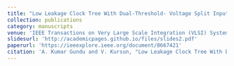 ```yaml
---
title: "Low Leakage Clock Tree With Dual-Threshold- Voltage Split Input–Output Repeaters"
collection: publications
category: manuscripts
venue: 'IEEE Transactions on Very Large Scale Integration (VLSI) Systems'
slidesurl: 'http://academicpages.github.io/files/slides2.pdf'
paperurl: 'https://ieeexplore.ieee.org/document/8667421'
citation: 'A. Kumar Gundu and V. Kursun, "Low Leakage Clock Tree With Dual-Threshold- Voltage Split Input–Output Repeaters," in IEEE Transactions on Very Large Scale Integration (VLSI) Systems, vol. 27, no. 7, pp. 1537-1547, July 2019, doi: 10.1109/TVLSI.2019.2902215.'
---
```


